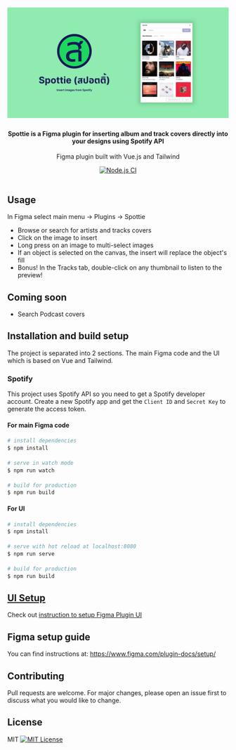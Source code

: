 <h1 align="center">
	<a href="https://github.com/nathakits/spottie-figma-plugin">
		<img src="assets/plugin-file-cover.png" alt="Spottie"/>
	</a>
</h1>

<h4 align="center">
  Spottie is a Figma plugin for inserting album and track covers directly into your designs using Spotify API
</h4>

<p align="center">
  Figma plugin built with Vue.js and Tailwind
</p>

<div align="center">
  <a href="https://github.com/nathakits/spottie-figma-plugin/actions/workflows/node.js.yml">
    <img src="https://github.com/nathakits/spottie-figma-plugin/actions/workflows/node.js.yml/badge.svg?branch=master" alt="Node.js CI">
  </a>
</div>
<br>

<!-- ## Download -->
<!-- Install on Figma -->

## Usage
In Figma select main menu -> Plugins -> Spottie

- Browse or search for artists and tracks covers
- Click on the image to insert
- Long press on an image to multi-select images
- If an object is selected on the canvas, the insert will replace the object's fill
- Bonus! In the Tracks tab, double-click on any thumbnail to listen to the preview!

## Coming soon
- Search Podcast covers

## Installation and build setup
The project is separated into 2 sections. The main Figma code and the UI which is based on Vue and Tailwind.

### Spotify
This project uses Spotify API so you need to get a Spotify developer account.
Create a new Spotify app and get the `Client ID` and `Secret Key` to generate the access token.

#### For main Figma code
```bash
# install dependencies
$ npm install

# serve in watch mode
$ npm run watch

# build for production
$ npm run build
```

#### For UI
```bash
# install dependencies
$ npm install

# serve with hot reload at localhost:8080
$ npm run serve

# build for production
$ npm run build
```

## [UI Setup](UI/README.md)
Check out [instruction to setup Figma Plugin UI](UI/README.md)

## Figma setup guide
You can find instructions at: https://www.figma.com/plugin-docs/setup/

## Contributing
Pull requests are welcome. For major changes, please open an issue first to discuss what you would like to change.

## License
MIT [![MIT License](https://img.shields.io/badge/license-MIT-blue.svg?style=flat)](LICENSE)

